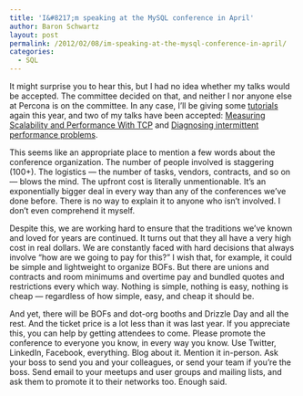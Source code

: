 ```yaml
---
title: 'I&#8217;m speaking at the MySQL conference in April'
author: Baron Schwartz
layout: post
permalink: /2012/02/08/im-speaking-at-the-mysql-conference-in-april/
categories:
  - SQL
---
```

It might surprise you to hear this, but I had no idea whether my talks would be accepted. The committee decided on that, and neither I nor anyone else at Percona is on the committee. In any case, I&#8217;ll be giving some [tutorials][1] again this year, and two of my talks have been accepted: [Measuring Scalability and Performance With TCP][2] and [Diagnosing intermittent performance problems][3].

This seems like an appropriate place to mention a few words about the conference organization. The number of people involved is staggering (100+). The logistics &#8212; the number of tasks, vendors, contracts, and so on &#8212; blows the mind. The upfront cost is literally unmentionable. It&#8217;s an exponentially bigger deal in every way than any of the conferences we&#8217;ve done before. There is no way to explain it to anyone who isn&#8217;t involved. I don&#8217;t even comprehend it myself.

Despite this, we are working hard to ensure that the traditions we&#8217;ve known and loved for years are continued. It turns out that they all have a very high cost in real dollars. We are constantly faced with hard decisions that always involve &#8220;how are we going to pay for this?&#8221; I wish that, for example, it could be simple and lightweight to organize BOFs. But there are unions and contracts and room minimums and overtime pay and bundled quotes and restrictions every which way. Nothing is simple, nothing is easy, nothing is cheap &#8212; regardless of how simple, easy, and cheap it should be.

And yet, there will be BOFs and dot-org booths and Drizzle Day and all the rest. And the ticket price is a lot less than it was last year. If you appreciate this, you can help by getting attendees to come. Please promote the conference to everyone you know, in every way you know. Use Twitter, LinkedIn, Facebook, everything. Blog about it. Mention it in-person. Ask your boss to send you and your colleagues, or send your team if you&#8217;re the boss. Send email to your meetups and user groups and mailing lists, and ask them to promote it to their networks too. Enough said.

 [1]: http://www.percona.com/live/mysql-conference-2012/program/schedule/tutorials
 [2]: http://www.percona.com/live/mysql-conference-2012/sessions/measuring-scalability-and-performance-tcp
 [3]: http://www.percona.com/live/mysql-conference-2012/sessions/diagnosing-intermittent-performance-problems